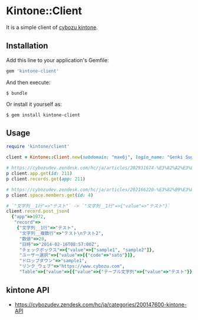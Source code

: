 # Kintone::Client

It is a simple client of [cybozu kintone](https://kintone.cybozu.com).

## Installation

Add this line to your application's Gemfile:

```ruby
gem 'kintone-client'
```

And then execute:

    $ bundle

Or install it yourself as:

    $ gem install kintone-client

## Usage

```ruby
require 'kintone/client'

client = Kintone::Client.new(subdomain: "max6j", login_name: "Genki Sugawara", password: "...")

# https://cybozudev.zendesk.com/hc/ja/articles/202931674-%E3%82%A2%E3%83%97%E3%83%AA%E6%83%85%E5%A0%B1%E3%81%AE%E5%8F%96%E5%BE%97
p client.app.get(id: 211)
p client.records.get(app: 211)

# https://cybozudev.zendesk.com/hc/ja/articles/202166220-%E3%82%B9%E3%83%9A%E3%83%BC%E3%82%B9%E3%81%AE%E3%83%A1%E3%83%B3%E3%83%90%E3%83%BC%E3%81%AE%E5%8F%96%E5%BE%97
p client.space.members.get(id: 4)

# `"文字列__1行"=>"テスト"` -> `"文字列__1行"=>{"value"=>"テスト"}`
client.record.post_json(
  {"app"=>1972,
   "record"=>
    {"文字列__1行"=>"テスト",
     "文字列__複数行"=>"テスト\nテスト2",
     "数値"=>20,
     "日時"=>"2014-02-16T08:57:00Z",
     "チェックボックス"=>{"value"=>["sample1", "sample2"]},
     "ユーザー選択"=>{"value"=>[{"code"=>"sato"}]},
     "ドロップダウン"=>"sample1",
     "リンク_ウェブ"=>"https://www.cybozu.com",
     "Table"=>{"value"=>[{"value"=>{"テーブル文字列"=>{"value"=>"テスト"}}}]}}})
```

## kintone API

* https://cybozudev.zendesk.com/hc/ja/categories/200147600-kintone-API
